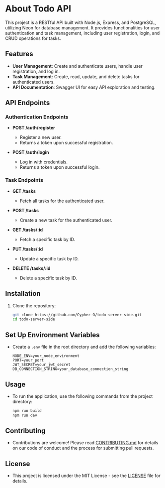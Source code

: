 # About Todo API

This project is a RESTful API built with Node.js, Express, and PostgreSQL, utilizing Neon for database management. It provides functionalities for user authentication and task management, including user registration, login, and CRUD operations for tasks.

## Features

- **User Management**: Create and authenticate users, handle user registration, and log in.
- **Task Management**: Create, read, update, and delete tasks for authenticated users.
- **API Documentation**: Swagger UI for easy API exploration and testing.

## API Endpoints

### Authentication Endpoints

- **POST /auth/register**
  - Register a new user.
  - Returns a token upon successful registration.

- **POST /auth/login**
  - Log in with credentials.
  - Returns a token upon successful login.

### Task Endpoints

- **GET /tasks**
  - Fetch all tasks for the authenticated user.

- **POST /tasks**
  - Create a new task for the authenticated user.

- **GET /tasks/:id**
  - Fetch a specific task by ID.

- **PUT /tasks/:id**
  - Update a specific task by ID.

- **DELETE /tasks/:id**
  - Delete a specific task by ID.

## Installation

1. Clone the repository:

    ```sh
    git clone https://github.com/Cypher-O/todo-server-side.git
    cd todo-server-side
    ```

## Set Up Environment Variables

- Create a `.env` file in the root directory and add the following variables:

    ```env
    NODE_ENV=your_node_environment
    PORT=your_port
    JWT_SECRET=your_jwt_secret
    DB_CONNECTION_STRING=your_database_connection_string
    ```

## Usage

- To run the application, use the following commands from the project directory:

    ```sh
    npm run build
    npm run dev
    ```

## Contributing

- Contributions are welcome! Please read [CONTRIBUTING.md](CONTRIBUTING.md) for details on our code of conduct and the process for submitting pull requests.

## License

- This project is licensed under the MIT License - see the [LICENSE](LICENSE) file for details.
